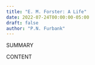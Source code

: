 ```yaml
---
title: "E. M. Forster: A Life"
date: 2022-07-24T00:00:00-05:00
draft: false
author: "P.N. Furbank"
---
```


SUMMARY

<!--more-->

CONTENT